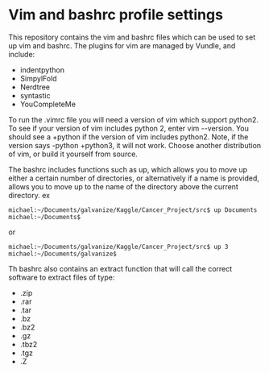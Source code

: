 # Vim and bashrc profile settings

This repository contains the vim and bashrc files which can be used to set up vim and bashrc.   The plugins for vim are managed by Vundle, and include:
  - indentpython
  - SimpylFold
  - Nerdtree
  - syntastic
  - YouCompleteMe

To run the .vimrc file you will need a version of vim which support python2.  To see if your version of vim includes python 2, enter vim --version.  You should see a +python if the version of vim includes python2.  Note, if the version says -python +python3, it will not work.  Choose another distribution of vim, or build it yourself from source.    

The bashrc includes functions such as up, which allows you to move up either a certain number of directories, or alternatively if a name is provided, allows you to move up to the name of the directory above the current directory.   ex
```
michael:~/Documents/galvanize/Kaggle/Cancer_Project/src$ up Documents
michael:~/Documents$
```

or 

```
michael:~/Documents/galvanize/Kaggle/Cancer_Project/src$ up 3
michael:~/Documents/galvanize$
```

Th bashrc also contains an extract function that will call the correct software to extract files of type:
 - .zip 
 - .rar 
 - .tar
 - .bz
 - .bz2
 - .gz
 - .tbz2
 - .tgz
 - .Z 
